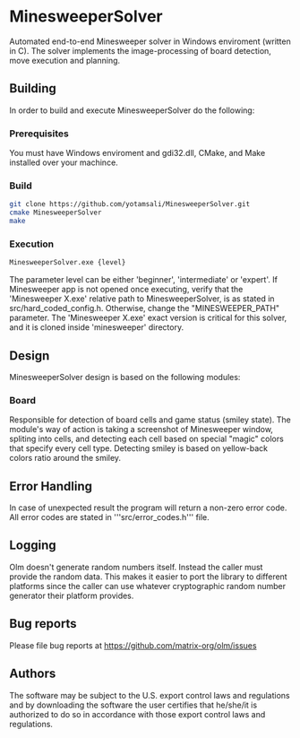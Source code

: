 # MinesweeperSolver

Automated end-to-end Minesweeper solver in Windows enviroment (written in C).
The solver implements the image-processing of board detection, move execution and planning.

## Building
In order to build and execute MinesweeperSolver do the following:

### Prerequisites
You must have Windows enviroment and gdi32.dll, CMake, and Make installed over your machince.

### Build
```bash
git clone https://github.com/yotamsali/MinesweeperSolver.git
cmake MinesweeperSolver
make
```

### Execution
```bash
MinesweeperSolver.exe {level}
```
The parameter level can be either 'beginner', 'intermediate' or 'expert'.
If Minesweeper app is not opened once executing, verify that the 'Minesweeper X.exe' relative path to MinesweeperSolver, is as stated in src/hard_coded_config.h.
Otherwise, change the "MINESWEEPER_PATH" parameter.
The 'Minesweeper X.exe' exact version is critical for this solver, and it is cloned inside 'minesweeper' directory.


## Design

MinesweeperSolver design is based on the following modules:

### Board
Responsible for detection of board cells and game status (smiley state).
The module's way of action is taking a screenshot of Minesweeper window, spliting into cells,
and detecting each cell based on special "magic" colors that specify every cell type.
Detecting smiley is based on yellow-back colors ratio around the smiley.


## Error Handling

In case of unexpected result the program will return a non-zero error code.
All error codes are stated in '''src/error_codes.h''' file.

## Logging 

Olm doesn't generate random numbers itself. Instead the caller must
provide the random data. This makes it easier to port the library to different
platforms since the caller can use whatever cryptographic random number
generator their platform provides.


## Bug reports

Please file bug reports at https://github.com/matrix-org/olm/issues

## Authors

The software may be subject to the U.S. export control laws and regulations
and by downloading the software the user certifies that he/she/it is
authorized to do so in accordance with those export control laws and
regulations.
